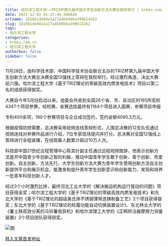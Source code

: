 ```yaml
---
title: 哈尔滨工程大学->TRIZ杯第九届中国大学生创新方法大赛在我校举行 | hrbeu.com.cn
date: 2021-12-02 01:22:44.586026
urlname: 1b1661de00a1a17a4bb9b6a3996142b2
slug: 1b1661de00a1a17a4bb9b6a3996142b2
tags: 
- 哈尔滨工程大学
categories:
- hrbeu.com.cn
- 哈尔滨工程大学
authorbox: false
sidebar: false
---
```

11月28日，由科学技术部、中国科学技术协会联合主办的TRIZ杯第九届中国大学生创新方法大赛总决赛全国12强线上答辩在我校举行。经过激烈角逐，决出大赛前六强。哈尔滨工程大学《基于TRIZ理论的零碳高效内燃发电技术》项目以第二名的成绩获得银奖。

大赛自今年5月份启动以来，组委会共收到全国26个省、市、自治区的165所高校4347个项目参赛，经校赛、省赛选拔最终有1184个项目进入国赛，参赛项目申报
<!--more-->
专利400余项，160个参赛项目与企业成功签约，签约金额4095.3万元。

根据疫情防控需要，总决赛采用视频连线答辩形式，入围总决赛的12支队伍通过视频连线对参赛作品进行介绍，7位专家现场提问并打分。总决赛对全国12强线上答辩进行全程直播，在线观看人数累计超过10万人次。

科技部中国21世纪议程管理中心陈其针副主任通过远程视频致辞，他表示创新方法是开中国青少年创新之智的利器，推动中国青年学生敢于创新、善于创新、热爱创新。自主创新，方法先行，大学生创新方法大赛为青年学生使用创新方法自主创新提供平台和展示机会，能激发和提升青年学生创新意识和创新能力，发现和培养一批青年科技创新人才。

经过3个小时激烈比拼，最终河北工业大学的《解决搬运机构运行晃动的问题》项目获得金奖；哈尔滨工程大学的《基于TRIZ理论的零碳高效内燃发电技术》和东北大学的《基于TRIZ理论的超级奥氏体不锈钢薄带连铸制备工艺》2个项目获得银奖；东北大学的《基于TRIZ理论的轮履功能自动切换装置设计》、东北林业大学的《薯土秧高效分离的马铃薯收获机》和哈尔滨理工大学的《正畸矫治器摩擦力测量装置》3个项目团队获得铜奖。

![图](http://gongxue.cn/__local/0/24/28/264E857C9D14FAE0976C6D42764_6916102E_D299.jpg)

[转入文章首发地址](http://gongxue.cn/info/1141/69003.htm)